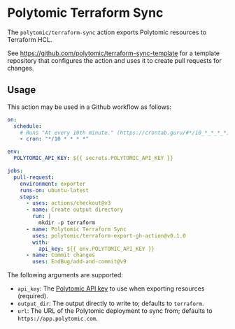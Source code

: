 # Polytomic Terraform Sync

The `polytomic/terraform-sync` action exports Polytomic resources to Terraform
HCL.

See https://github.com/polytomic/terraform-sync-template for a template
repository that configures the action and uses it to create pull requests for
changes.

## Usage

This action may be used in a Github workflow as follows:

```yaml
on:
  schedule:
    # Runs "At every 10th minute." (https://crontab.guru/#*/10_*_*_*_*)
    - cron: "*/10 * * * *"

env:
  POLYTOMIC_API_KEY: ${{ secrets.POLYTOMIC_API_KEY }}

jobs:
  pull-request:
    environment: exporter
    runs-on: ubuntu-latest
    steps:
      - uses: actions/checkout@v3
      - name: Create output directory
        run: |
          mkdir -p terraform
      - name: Polytomic Terraform Sync
        uses: polytomic/terraform-export-gh-action@v0.1.0
        with:
          api_key: ${{ env.POLYTOMIC_API_KEY }}
      - name: Commit changes
        uses: EndBug/add-and-commit@v9
```

The following arguments are supported:

- `api_key`: The [Polytomic API
  key](https://apidocs.polytomic.com/2024-02-08/guides/obtaining-api-keys) to
  use when exporting resources (required).
- `output_dir`: The output directly to write to; defaults to `terraform`.
- `url`: The URL of the Polytomic deployment to sync from; defaults to
  `https://app.polytomic.com`.
